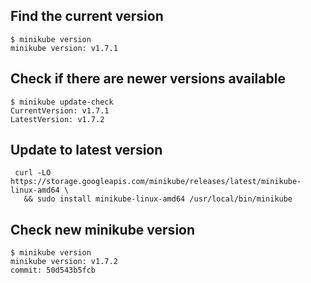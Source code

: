 ## Find the current version

```
$ minikube version
minikube version: v1.7.1
```

## Check if there are newer versions available

```
$ minikube update-check
CurrentVersion: v1.7.1
LatestVersion: v1.7.2
```

## Update to latest version

```
 curl -LO https://storage.googleapis.com/minikube/releases/latest/minikube-linux-amd64 \
   && sudo install minikube-linux-amd64 /usr/local/bin/minikube
```

## Check new minikube version

```
$ minikube version
minikube version: v1.7.2
commit: 50d543b5fcb


